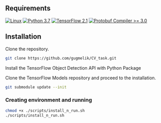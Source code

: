 ## Requirements

[![Linux](https://svgshare.com/i/Zhy.svg)](https://svgshare.com/i/Zhy.svg)
[![Python 3.7](https://img.shields.io/badge/Python-3.7-3776AB)](https://www.python.org/downloads/release/python-360/)
[![TensorFlow 2.1](https://img.shields.io/badge/TensorFlow-2.1-FF6F00?logo=tensorflow)](https://github.com/tensorflow/tensorflow/releases/tag/v2.2.0)
[![Protobuf Compiler >= 3.0](https://img.shields.io/badge/ProtoBuf%20Compiler-%3E3.0-brightgreen)](https://grpc.io/docs/protoc-installation/#install-using-a-package-manager)

## Installation

Clone the repository.
```bash
git clone https://github.com/gugmelik/CV_task.git
```

Install the TensorFlow Object Detection API with Python Package

Clone the TensorFlow Models repository and proceed to the installation.

```bash
git submodule update --init
```

### Creating environment and running

```bash
chmod +x ./scripts/install_n_run.sh
./scripts/install_n_run.sh
```


